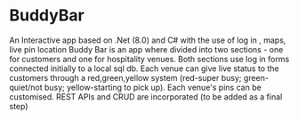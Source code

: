 # BuddyBar
An Interactive app based on .Net (8.0) and C# with the use of log in , maps, live pin location
Buddy Bar is an app where divided into two sections - one for customers and one for hospitality venues. Both sections use log in forms connected initially to a local sql db.
Each venue can give live status to the customers through a red,green,yellow system (red-super busy; green-quiet/not busy; yellow-starting to pick up).
Each venue's pins can be customised.
REST APIs and CRUD are incorporated (to be added as a final step)
